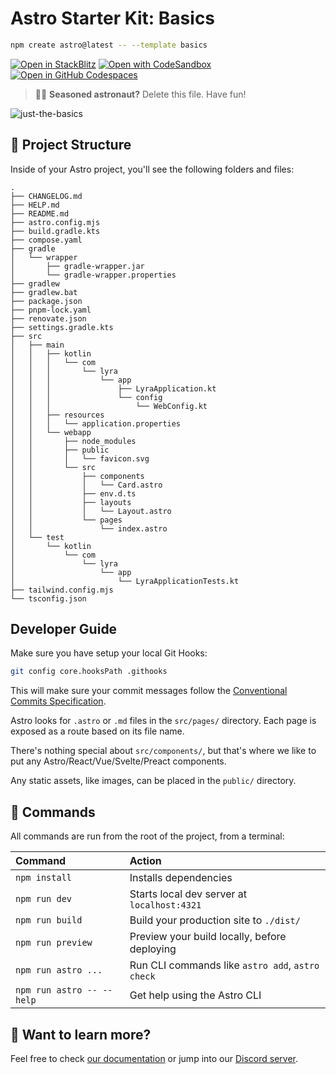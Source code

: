 # Astro Starter Kit: Basics

```sh
npm create astro@latest -- --template basics
```

[![Open in StackBlitz](https://developer.stackblitz.com/img/open_in_stackblitz.svg)](https://stackblitz.com/github/withastro/astro/tree/latest/examples/basics)
[![Open with CodeSandbox](https://assets.codesandbox.io/github/button-edit-lime.svg)](https://codesandbox.io/p/sandbox/github/withastro/astro/tree/latest/examples/basics)
[![Open in GitHub Codespaces](https://github.com/codespaces/badge.svg)](https://codespaces.new/withastro/astro?devcontainer_path=.devcontainer/basics/devcontainer.json)

> 🧑‍🚀 **Seasoned astronaut?** Delete this file. Have fun!

![just-the-basics](https://github.com/withastro/astro/assets/2244813/a0a5533c-a856-4198-8470-2d67b1d7c554)

## 🚀 Project Structure

Inside of your Astro project, you'll see the following folders and files:

```text
.
├── CHANGELOG.md
├── HELP.md
├── README.md
├── astro.config.mjs
├── build.gradle.kts
├── compose.yaml
├── gradle
│   └── wrapper
│       ├── gradle-wrapper.jar
│       └── gradle-wrapper.properties
├── gradlew
├── gradlew.bat
├── package.json
├── pnpm-lock.yaml
├── renovate.json
├── settings.gradle.kts
├── src
│   ├── main
│   │   ├── kotlin
│   │   │   └── com
│   │   │       └── lyra
│   │   │           └── app
│   │   │               ├── LyraApplication.kt
│   │   │               └── config
│   │   │                   └── WebConfig.kt
│   │   ├── resources
│   │   │   └── application.properties
│   │   └── webapp
│   │       ├── node_modules
│   │       ├── public
│   │       │   └── favicon.svg
│   │       └── src
│   │           ├── components
│   │           │   └── Card.astro
│   │           ├── env.d.ts
│   │           ├── layouts
│   │           │   └── Layout.astro
│   │           └── pages
│   │               └── index.astro
│   └── test
│       └── kotlin
│           └── com
│               └── lyra
│                   └── app
│                       └── LyraApplicationTests.kt
├── tailwind.config.mjs
└── tsconfig.json
```

## Developer Guide

Make sure you have setup your local Git Hooks:

```sh
git config core.hooksPath .githooks
```

This will make sure your commit messages follow the [Conventional Commits Specification](https://www.conventionalcommits.org/en/v1.0.0/).


Astro looks for `.astro` or `.md` files in the `src/pages/` directory. Each page is exposed as a route based on its file name.

There's nothing special about `src/components/`, but that's where we like to put any Astro/React/Vue/Svelte/Preact components.

Any static assets, like images, can be placed in the `public/` directory.

## 🧞 Commands

All commands are run from the root of the project, from a terminal:

| Command                   | Action                                           |
| :------------------------ | :----------------------------------------------- |
| `npm install`             | Installs dependencies                            |
| `npm run dev`             | Starts local dev server at `localhost:4321`      |
| `npm run build`           | Build your production site to `./dist/`          |
| `npm run preview`         | Preview your build locally, before deploying     |
| `npm run astro ...`       | Run CLI commands like `astro add`, `astro check` |
| `npm run astro -- --help` | Get help using the Astro CLI                     |

## 👀 Want to learn more?

Feel free to check [our documentation](https://docs.astro.build) or jump into our [Discord server](https://astro.build/chat).
